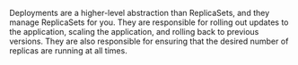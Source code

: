 Deployments are a higher-level abstraction than ReplicaSets, and they manage ReplicaSets for you.
They are responsible for rolling out updates to the application, scaling the application, and rolling back to previous versions. They are also responsible for ensuring that the desired number of replicas are running at all times.